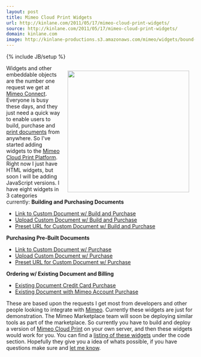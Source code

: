```yaml
---
layout: post
title: Mimeo Cloud Print Widgets
url: http://kinlane.com/2011/05/17/mimeo-cloud-print-widgets/
source: http://kinlane.com/2011/05/17/mimeo-cloud-print-widgets/
domain: kinlane.com
image: http://kinlane-productions.s3.amazonaws.com/mimeo/widgets/bound-document-widget.png
---
```

{% include JB/setup %}<p><!DOCTYPE html PUBLIC "-//W3C//DTD XHTML 1.0 Transitional//EN"
    "http://www.w3.org/TR/xhtml1/DTD/xhtml1-transitional.dtd">
<html xmlns="http://www.w3.org/1999/xhtml">
  <head>
    <title></title>
  </head>
  <body>
    <img style="padding: 15px;" src="http://kinlane-productions.s3.amazonaws.com/mimeo/widgets/bound-document-widget.png" alt="" width="325" align="right" />Widgets and other embeddable objects are
    the number one request we get at <a title="Mimeo Connect" href="http://developer.mimeo.com/">Mimeo Connect</a>. Everyone is busy these days, and they just need a quick way to enable users to
    build, purchase and <a title="print documents" href="http://www.mimeo.com">print documents</a> from anywhere. So I've started adding widgets to the <a title="Mimeo Cloud Print Platform" href=
    "http://developer.mimeo.com/projects/project_detail.php?ID=11">Mimeo Cloud Print Platform</a>. Right now I just have HTML widgets, but soon I will be adding JavaScript versions. I have eight
    widgets in 3 categories currently: <strong>Building and Purchasing Documents</strong>
    <ul class="blue">
      <li>
        <a title="Link to Custom Document w/ Build and Purchase" href="http://developer.mimeo.commcp-widgets/widgets/bp-link.php">Link to Custom Document w/ Build and Purchase</a>
      </li>
      <li>
        <a title="Upload Custom Document w/ Build and Purchase" href="http://developer.mimeo.commcp-widgets/widgets/bp-upload.php">Upload Custom Document w/ Build and Purchase</a>
      </li>
      <li>
        <a title="Preset URL for Custom Document w/ Build and Purchase" href="http://developer.mimeo.commcp-widgets/widgets/bp-preset.php">Preset URL for Custom Document w/ Build and Purchase</a>
      </li>
    </ul><strong>Purchasing Pre-Built Documents</strong>
    <ul class="blue">
      <li>
        <a title="Link to Custom Document w/ Purchase" href="http://developer.mimeo.commcp-widgets/widgets/p-link.php">Link to Custom Document w/ Purchase</a>
      </li>
      <li>
        <a title="Upload Custom Document w/ Purchase" href="http://developer.mimeo.commcp-widgets/widgets/p-upload.php">Upload Custom Document w/ Purchase</a>
      </li>
      <li>
        <a title="Preset URL for Custom Document w/ Purchase" href="http://developer.mimeo.commcp-widgets/widgets/p-preset.php">Preset URL for Custom Document w/ Purchase</a>
      </li>
    </ul><strong>Ordering w/ Existing Document and Billing</strong>
    <ul class="blue">
      <li>
        <a title="Existing Document Credit Card Purchase" href="http://developer.mimeo.commcp-widgets/widgets/e-creditcard.php">Existing Document Credit Card Purchase</a>
      </li>
      <li>
        <a title="Existing Document with Mimeo Account Purchase" href="http://developer.mimeo.commcp-widgets/widgets/e-mimeocredit.php">Existing Document with Mimeo Account Purchase</a>
      </li>
    </ul>These are based upon the requests I get most from developers and other people looking to integrate with <a title="Mimeo.com" href="http://www.mimeo.com">Mimeo</a>. Currently these widgets
    are just for demonstration. The Mimeo Marketplace team will soon be deploying similar tools as part of the marketplace. So currently you have to build and deploy a version of <a title=
    "Mimeo Cloud Print" href="http://developer.mimeo.comprojects/project_detail.php?ID=11">Mimeo Cloud Print</a> on your own server, and then these widgets would work for you. You can find a
    <a title="listing of widgets" href="http://developer.mimeo.commcp-widgets/index.php">listing of these widgets</a> under the code section. Hopefully they give you a idea of whats possible, if you
    have questions make sure and <a title="let me know" href="http://developer.mimeo.comsupport/contact.php">let me know</a>.
  </body>
</html></p>
